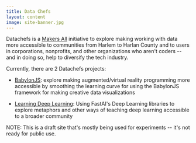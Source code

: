 ```yaml
---
title: Data Chefs
layout: content
image: site-banner.jpg
---
```


Datachefs is a [Makers All](https://makersall.org/) initiative to explore making working with data more accessible to communities from Harlem to Harlan County and to users in corporations, nonprofits, and other organizations who aren't coders -- and in doing so, help to diversify the tech industry.

Currently, there are 2 Datachefs projects:


- [BabylonJS](babylonjs/): explore making augmented/virtual reality programming more accessible by smoothing the learning curve for using the BabylonJS framework for making creative data visualizations

- [Learning Deep Learning](learning-deep-learning/): Using FastAI's Deep Learning libraries to explore metaphors and other ways of teaching deep learning accessible to a broader community

NOTE: This is a draft site that's mostly being used for experiments -- it's not ready for public use.